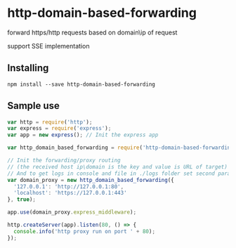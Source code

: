 # http-domain-based-forwarding
 forward https/http requests based on domain\ip of request
 
 support SSE implementation
  
## Installing

```
npm install --save http-domain-based-forwarding
```

## Sample use

```js
var http = require('http');
var express = require('express');
var app = new express(); // Init the express app

var http_domain_based_forwarding = require('http-domain-based-forwarding');

// Init the forwarding/proxy routing
// (the received host ip\domain is the key and value is URL of target)
// And to get logs in console and file in ./logs folder set second parameter to true, (the default is false) 
var domain_proxy = new http_domain_based_forwarding({
  '127.0.0.1': 'http://127.0.0.1:80',
  'localhost': 'https://127.0.0.1:443'
}, true);

app.use(domain_proxy.express_middleware);

http.createServer(app).listen(80, () => {
  console.info('http proxy run on port ' + 80);
});
```



 
 
